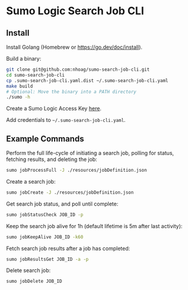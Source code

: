 # Sumo Logic Search Job CLI

## Install

Install Golang (Homebrew or https://go.dev/doc/install).

Build a binary:
```bash
git clone git@github.com:nhoag/sumo-search-job-cli.git
cd sumo-search-job-cli
cp .sumo-search-job-cli.yaml.dist ~/.sumo-search-job-cli.yaml
make build
# Optional: Move the binary into a PATH directory
./sumo -h
```

Create a Sumo Logic Access Key [here](https://service.sumologic.com/ui/#/preferences).

Add credentials to `~/.sumo-search-job-cli.yaml`.

## Example Commands

Perform the full life-cycle of initiating a search job, polling for status, fetching results, and deleting the job:
```bash
sumo jobProcessFull -J ./resources/jobDefinition.json
```

Create a search job:
```bash
sumo jobCreate -J ./resources/jobDefinition.json
```

Get search job status, and poll until complete:
```bash
sumo jobStatusCheck JOB_ID -p
```

Keep the search job alive for 1h (default lifetime is 5m after last activity):
```bash
sumo jobKeepAlive JOB_ID -k60
```

Fetch search job results after a job has completed:
```bash
sumo jobResultsGet JOB_ID -a -p
```

Delete search job:
```bash
sumo jobDelete JOB_ID
```

